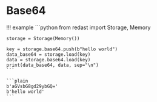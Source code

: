 # Base64

!!! example
    ```python
    from redast import Storage, Memory

    storage = Storage(Memory())

    key = storage.base64.push(b"hello world")
    data_base64 = storage.load(key)
    data = storage.base64.load(key)
    print(data_base64, data, sep="\n")
    ```

    ```plain
    b'aGVsbG8gd29ybGQ='
    b'hello world'
    ```
